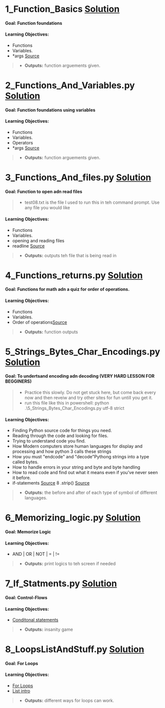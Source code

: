 # 1_Function_Basics [Solution](https://github.com/Jtrahan88/Python/blob/main/02.%20Functions%2C%20parameters%2Cmore%20loops%2C%20and%20dictionaries/1_Function_Basics.py)
#### Goal: Function foundations
#### Learning Objectives:
 * Functions
 * Variables.
 * *args [Source](https://docs.python.org/3.7/search.html?q=kwarg)
 > * **Outputs:** function arguements given.

# 2_Functions_And_Variables.py [Solution](https://github.com/Jtrahan88/Python/blob/main/02.%20Functions%2C%20parameters%2Cmore%20loops%2C%20and%20dictionaries/2_Functions_And_Variables.py)
#### Goal: Function foundations using variables
#### Learning Objectives:
 * Functions
 * Variables.
 * Operators
 * *args [Source](https://docs.python.org/3.7/search.html?q=kwarg)
 > * **Outputs:** function arguements given.
 
 
 # 3_Functions_And_files.py [Solution](https://github.com/Jtrahan88/Python/blob/main/02.%20Functions%2C%20parameters%2Cmore%20loops%2C%20and%20dictionaries/3_Functions_And_files.py)
#### Goal: Function to open adn read files
> * test08.txt is the file I used to run this in teh command prompt. Use any file you would like
#### Learning Objectives:
 * Functions
 * Variables.
 * opening and reading files
 * readline [Source](https://docs.python.org/3/library/readline.html)
 > * **Outputs:** outputs teh file that is being read in


# 4_Functions_returns.py [Solution](https://github.com/Jtrahan88/Python/blob/main/02.%20Functions%2C%20parameters%2Cmore%20loops%2C%20and%20dictionaries/4_Functions_returns.py)
#### Goal: Functions for math adn a quiz for order of operations.
#### Learning Objectives:
 * Functions
 * Variables.
 * Order of operations[Source](https://www.geeksforgeeks.org/python-invoking-functions-with-and-without-parentheses/)
 > * **Outputs:** function outputs
 
 # 5_Strings_Bytes_Char_Encodings.py [Solution](https://github.com/Jtrahan88/Python/blob/main/02.%20Functions%2C%20parameters%2Cmore%20loops%2C%20and%20dictionaries/5_Strings_Bytes_Char_Encodings.py)
#### Goal: To undertsand encoding adn decoding (VERY HARD LESSON FOR BEGGINERS)
> * Practice this slowly. Do not get stuck here, but come back every now and then reveiw and try other sites for fun untill you get it.
> * run this file like this in powershell:  python .\5_Strings_Bytes_Char_Encodings.py utf-8 strict
#### Learning Objectives:
* Finding Python source code for things you need.
* Reading through the code and looking for files.
* Trying to understand code you find.
* How Modern computers store human languages for display and processing and how python 3 calls these strings
* How you must "endcode" and "decode"Pythong strings into a type called bytes.
* How to handle errors in your string and byte and byte handling
* How to read code and find out what it means even if you've never seen it before.
* if-statements [Source](https://docs.python.org/3/tutorial/controlflow.html)
8 .strip() [Source](https://docs.python.org/3/library/stdtypes.html)
 > * **Outputs:** the before and after of each type of symbol of different languages. 
 
 # 6_Memorizing_logic.py [Solution](https://github.com/Jtrahan88/Python/blob/main/02.%20Functions%2C%20parameters%2Cmore%20loops%2C%20and%20dictionaries/6_Memorizing_logic.py)
#### Goal: Memorize Logic
#### Learning Objectives:
 * AND | OR | NOT | = | != 
 > * **Outputs:** print logics to teh screen if needed
 
  # 7_If_Statments.py [Solution](https://github.com/Jtrahan88/Python/blob/main/02.%20Functions%2C%20parameters%2Cmore%20loops%2C%20and%20dictionaries/7_If_Statments.py)
#### Goal: Control-Flows
#### Learning Objectives:
 * [Conditonal statements](https://docs.python.org/3/tutorial/controlflow.html)
 > * **Outputs:** insanity game
 
 
   # 8_LoopsListAndStuff.py [Solution](https://github.com/Jtrahan88/Python/blob/main/02.%20Functions%2C%20parameters%2Cmore%20loops%2C%20and%20dictionaries/8_LoopsListAndStuff.py)
#### Goal: For Loops
#### Learning Objectives:
 * [For Loops](https://python101.pythonlibrary.org/chapter5_loops.html)
 * [List intro](https://docs.python.org/3/tutorial/datastructures.html)
 > * **Outputs:** different ways for loops can work. 


